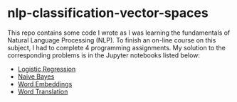 nlp-classification-vector-spaces
================================

This repo contains some code I wrote as I was learning the fundamentals of
Natural Language Processing (NLP). To finish an on-line course on this subject,
I had to complete 4 programming assignments. My solution to the corresponding
problems is in the Jupyter notebooks listed below:

* [Logistic Regression](x)
* [Naive Bayes](x)
* [Word Embeddings](x)
* [Word Translation](x)
